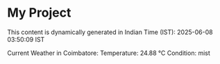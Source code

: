 # My Project

This content is dynamically generated in Indian Time (IST): 2025-06-08 03:50:09 IST


Current Weather in Coimbatore:
Temperature: 24.88 °C
Condition: mist
